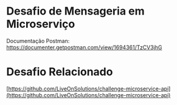 # Desafio de Mensageria em Microserviço

Documentação Postman: https://documenter.getpostman.com/view/1694361/TzCV3jhG

# Desafio Relacionado

[https://github.com/LiveOnSolutions/challenge-microservice-api](https://github.com/LiveOnSolutions/challenge-microservice-api)
